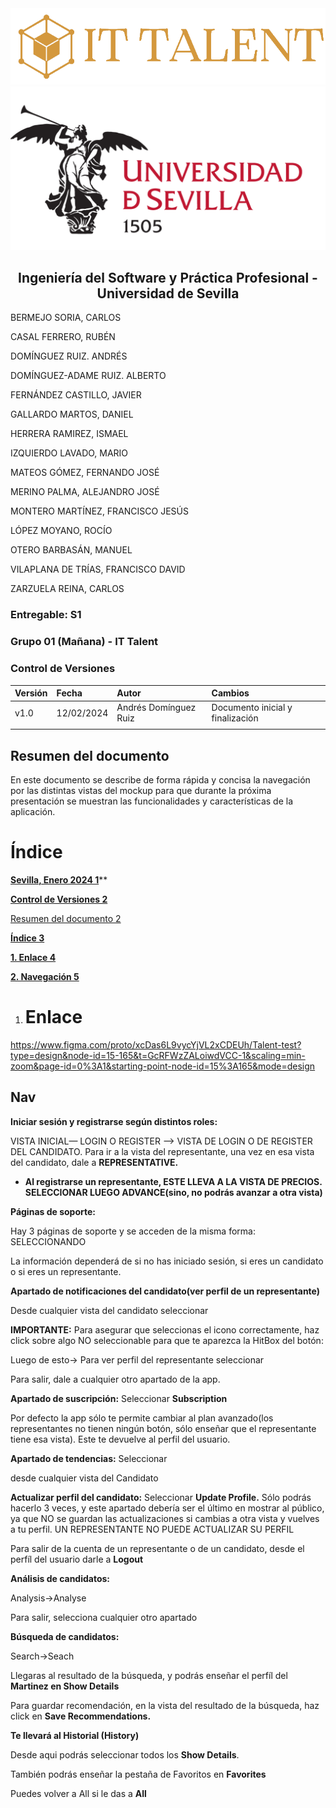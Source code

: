 ﻿<div style={{ display: 'flex' }}>
  <img src="../../static/img/TalentLOGO.png" alt="Imagen 1" style={{ width: '50%', height: 'auto' }} />
  <img src="../../static/img/USLOGO.png" alt="Imagen 2" style={{ width: '30%', height: '30%' }} />
</div>

## <center>Ingeniería del Software y Práctica Profesional - Universidad de Sevilla</center>

BERMEJO SORIA, CARLOS

CASAL FERRERO, RUBÉN

DOMÍNGUEZ RUIZ. ANDRÉS

DOMÍNGUEZ-ADAME RUIZ. ALBERTO

FERNÁNDEZ CASTILLO, JAVIER

GALLARDO MARTOS, DANIEL

HERRERA RAMIREZ, ISMAEL

IZQUIERDO LAVADO, MARIO

MATEOS GÓMEZ, FERNANDO JOSÉ

MERINO PALMA, ALEJANDRO JOSÉ

MONTERO MARTÍNEZ, FRANCISCO JESÚS

LÓPEZ MOYANO, ROCÍO

OTERO BARBASÁN, MANUEL

VILAPLANA DE TRÍAS, FRANCISCO DAVID

ZARZUELA REINA, CARLOS



### Entregable: S1
### Grupo 01 (Mañana) - IT Talent


###  <a name="_z05qqri5g3tk"></a>Control de Versiones


|**Versión**|**Fecha**|**Autor**|**Cambios**|
| :- | :- | :- | :- |
|v1.0|12/02/2024|Andrés Domínguez Ruiz|Documento inicial y finalización|
|||||

## <a name="_lj1qgmxpo5ez"></a>**Resumen del documento**

En este documento se describe de forma rápida y concisa la navegación por las distintas vistas del mockup para que durante la próxima presentación se muestran las funcionalidades y características de la aplicación.


# <a name="_1fob9te"></a>
# <a name="_9j8c07fxd5sy"></a>Índice

[**Sevilla, Enero 2024	1**](#_pg8quxt9d0oa)**

[**Control de Versiones	2**](#_z05qqri5g3tk)

[Resumen del documento	2](#_lj1qgmxpo5ez)

[**Índice	3**](#_9j8c07fxd5sy)

[**1. Enlace	4**](#_28fewc66brgm)

[**2. Navegación	5**](#_3znysh7)




# <a name="_fkvbptmi9jns"></a>
1. # <a name="_28fewc66brgm"></a>Enlace

https://www.figma.com/proto/xcDas6L9vycYjVL2xCDEUh/Talent-test?type=design&node-id=15-165&t=GcRFWzZALoiwdVCC-1&scaling=min-zoom&page-id=0%3A1&starting-point-node-id=15%3A165&mode=design

## Nav

**Iniciar sesión y registrarse según distintos roles:**

VISTA INICIAL— LOGIN O REGISTER —> VISTA DE LOGIN O DE REGISTER DEL CANDIDATO. Para ir a la vista del representante, una vez en esa vista del candidato, dale a **REPRESENTATIVE.**

- **Al registrarse un representante, ESTE LLEVA A LA VISTA DE PRECIOS. SELECCIONAR LUEGO ADVANCE(sino, no podrás avanzar a otra vista)**

**Páginas de soporte:**

Hay 3 páginas de soporte y se acceden de la misma forma: SELECCIONANDO 

La información dependerá de si no has iniciado sesión, si eres un candidato o si eres un representante.


**Apartado de notificaciones del candidato(ver perfil de un representante)**

Desde cualquier vista del candidato seleccionar 

**IMPORTANTE:** Para asegurar que seleccionas el icono correctamente, haz click sobre algo NO seleccionable para que te aparezca la HitBox del botón:

Luego de esto→ Para ver perfil del representante seleccionar 

Para salir, dale a cualquier otro apartado de la app.

**Apartado de suscripción:** Seleccionar **Subscription**

Por defecto la app sólo te permite cambiar al plan avanzado(los representantes no tienen ningún botón, sólo enseñar que el representante tiene esa vista). Este te devuelve al perfil del usuario.

**Apartado de tendencias:** Seleccionar 

desde cualquier vista del Candidato

**Actualizar perfil del candidato:** Seleccionar **Update Profile.** Sólo podrás hacerlo 3 veces, y este apartado debería ser el último en mostrar al público, ya que NO se guardan las actualizaciones si cambias a otra vista y vuelves a tu perfil. UN REPRESENTANTE NO PUEDE ACTUALIZAR SU PERFIL

Para salir de la cuenta de un representante o de un candidato, desde el perfíl del usuario darle a **Logout**


**Análisis de candidatos:**

Analysis->Analyse

Para salir, selecciona cualquier otro apartado

**Búsqueda de candidatos:**

Search->Seach

Llegaras al resultado de la búsqueda, y podrás enseñar el perfíl del **Martinez en Show Details**

Para guardar recomendación, en la vista del resultado de la búsqueda, haz click en **Save Recommendations.**

**Te llevará al Historial (History)**

Desde aqui podrás seleccionar todos los **Show Details**.

También podrás enseñar la pestaña de Favoritos en **Favorites**

Puedes volver a All si le das a **All**

